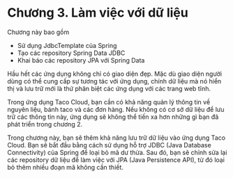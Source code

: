 # Chương 3. Làm việc với dữ liệu

Chương này bao gồm  

* Sử dụng JdbcTemplate của Spring  
* Tạo các repository Spring Data JDBC  
* Khai báo các repository JPA với Spring Data  

Hầu hết các ứng dụng không chỉ có giao diện đẹp. Mặc dù giao diện người dùng có thể cung cấp sự tương tác với ứng dụng, chính dữ liệu mà nó hiển thị và lưu trữ mới là thứ phân biệt các ứng dụng với các trang web tĩnh.

Trong ứng dụng Taco Cloud, bạn cần có khả năng quản lý thông tin về nguyên liệu, bánh taco và các đơn hàng. Nếu không có cơ sở dữ liệu để lưu trữ các thông tin này, ứng dụng sẽ không thể tiến xa hơn những gì bạn đã phát triển trong chương 2.

Trong chương này, bạn sẽ thêm khả năng lưu trữ dữ liệu vào ứng dụng Taco Cloud. Bạn sẽ bắt đầu bằng cách sử dụng hỗ trợ JDBC (Java Database Connectivity) của Spring để loại bỏ mã dư thừa. Sau đó, bạn sẽ chỉnh sửa lại các repository dữ liệu để làm việc với JPA (Java Persistence API), từ đó loại bỏ thêm nhiều đoạn mã không cần thiết.
